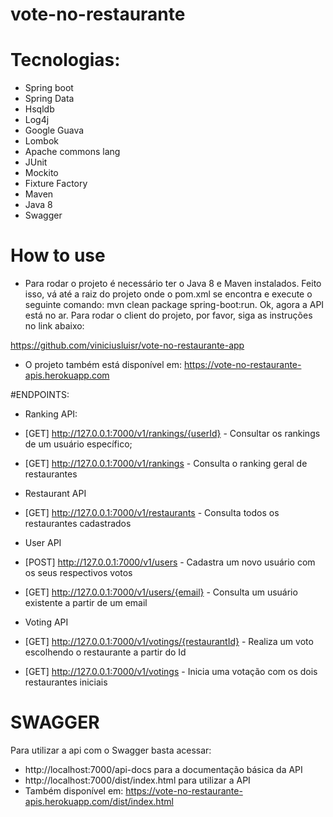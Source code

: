 # vote-no-restaurante

# Tecnologias:
- Spring boot
- Spring Data
- Hsqldb
- Log4j
- Google Guava
- Lombok
- Apache commons lang
- JUnit
- Mockito
- Fixture Factory
- Maven
- Java 8
- Swagger

# How to use
- Para rodar o projeto é necessário ter o Java 8 e Maven instalados. Feito isso, vá até a raiz do projeto onde o pom.xml se encontra e execute o seguinte comando: mvn clean package spring-boot:run. Ok, agora a API está no ar. Para rodar o client do projeto, por favor, siga as instruções no link abaixo:

https://github.com/viniciusluisr/vote-no-restaurante-app

- O projeto também está disponível em: https://vote-no-restaurante-apis.herokuapp.com

#ENDPOINTS:
- Ranking API:
- [GET] http://127.0.0.1:7000/v1/rankings/{userId} - Consultar os rankings de um usuário específico;
- [GET] http://127.0.0.1:7000/v1/rankings - Consulta o ranking geral de restaurantes

- Restaurant API
- [GET] http://127.0.0.1:7000/v1/restaurants - Consulta todos os restaurantes cadastrados

- User API
- [POST] http://127.0.0.1:7000/v1/users - Cadastra um novo usuário com os seus respectivos votos
- [GET] http://127.0.0.1:7000/v1/users/{email} - Consulta um usuário existente a partir de um email

- Voting API
- [GET] http://127.0.0.1:7000/v1/votings/{restaurantId} - Realiza um voto escolhendo o restaurante a partir do Id
- [GET] http://127.0.0.1:7000/v1/votings - Inicia uma votação com os dois restaurantes iniciais

# SWAGGER
Para utilizar a api com o Swagger basta acessar:
- http://localhost:7000/api-docs para a documentação básica da API
- http://localhost:7000/dist/index.html para utilizar a API
- Também disponível em: https://vote-no-restaurante-apis.herokuapp.com/dist/index.html
